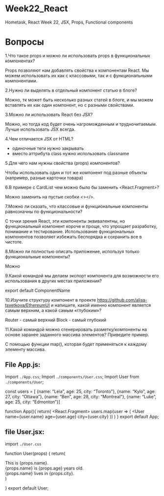 # Week22_React
Hometask, React Week 22, JSX, Props, Functional components

# Вопросы 
1.Что такое props и можно ли использовать props в функциональных компонентах?

Props позволяют нам добавлять свойства к компонентам React. Мы можем использовать их как с классовыми, так и с функциональными компонентами.

2.Нужно ли выделять в отдельный компонент статью в блоге?

Можно, тк может быть несколько разных статей в блоге, и мы можем вставлять их как один компонент, но с разными свойствами.

3.Можно ли использовать React без JSX?

Можно, но тогда код будет очень нагроможденным и трудночитаемым. Лучше использовать JSX всегда.

4.Чем отличается JSX от HTML?

* одиночные теги нужно закрывать 
* вместо аттрибута class нужно использовать classname

5.Для чего нам нужны свойства (props) компонентов?

Чтобы использовать один и тот же компонент под разные объекты (например, разные карточки товара)

6.В примере с CardList чем можно было бы заменить <React.Fragment>?

Можно заменить на пустые скобки <></>.

7.Можно ли сказать, что классовые и функциональные компоненты равнозначны по функциональности?

С точки зрения React, эти компоненты эквивалентны, но  функциональный компонент короче и проще, что упрощает разработку, понимание и тестирование. Использование функциональных компонентов позволяет избежать беспорядка и сохранить все в чистоте.

8.Можно ли полностью описать приложение, используя только функциональные компоненты?

Можно

9.Какой командой мы делаем экспорт компонента для возможности его использования в других местах приложения?

export default ComponentName

10.Изучите структуру компонент в проекте https://github.com/alisa-tsvetkova/EthereumUI и напишите, какой именно компонент является самым верхним, а какой самым «глубоким»?

Router - самый верхний
Block - самый глубокий

11.Какой командой можно сгенерировать разметку/компоненты на основе заранее заданного массива элементов? Приведите пример.


С помощью функции map(), которая будет применяться к каждому элементу массива.


## File App.js:


Import `./App.css`;
Import `./components/User.css`;
Import User from `./components/User`;

const users = [
{name: “Leia”, age: 25, city: “Toronto”},
{name: “Kylo”, age: 27, city: “Ottawa”},
{name: “Ben”, age: 28, city: “Montreal”},
{name: “Luke”, age: 25, city: “Edmonton”}]


function App(){
 return(
   <React.Fragment>
users.map(user => (
<User name={user.name} age={user.age} city={user.city}</User>
))
)
}
export default App;


## file User.jsx:

import `./User.css`

function User(props) {
return(
<div className “user-card”>
<div className “user-name”>This is {props.name}.</div>
<div className “user-age”>{props.name} is {props.age} years old.</div>
<div className “user-city”>{props.name} lives in {props.city}. </div>
</div>
)

}
export default User;

